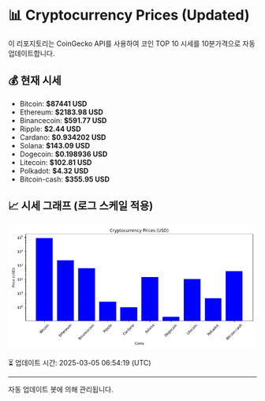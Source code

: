 
# 📊 Cryptocurrency Prices (Updated)

이 리포지토리는 CoinGecko API를 사용하여 코인 TOP 10 시세를 10분가격으로 자동 업데이트합니다.

## 💰 현재 시세
- Bitcoin: **$87441 USD**
- Ethereum: **$2183.98 USD**
- Binancecoin: **$591.77 USD**
- Ripple: **$2.44 USD**
- Cardano: **$0.934202 USD**
- Solana: **$143.09 USD**
- Dogecoin: **$0.198936 USD**
- Litecoin: **$102.81 USD**
- Polkadot: **$4.32 USD**
- Bitcoin-cash: **$355.95 USD**

## 📈 시세 그래프 (로그 스케일 적용)
![Crypto Prices](crypto_prices.png)

⏳ 업데이트 시간: 2025-03-05 06:54:19 (UTC)

---
자동 업데이트 봇에 의해 관리됩니다.
